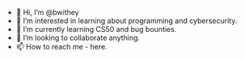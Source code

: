 - 👋 Hi, I’m @bwithey
- 👀 I’m interested in learning about programming and cybersecurity.
- 🌱 I’m currently learning CS50 and bug bounties.
- 💞️ I’m looking to collaborate anything.
- 📫 How to reach me - here.

<!---
bwithey/bwithey is a ✨ special ✨ repository because its `README.md` (this file) appears on your GitHub profile.
You can click the Preview link to take a look at your changes.
--->
